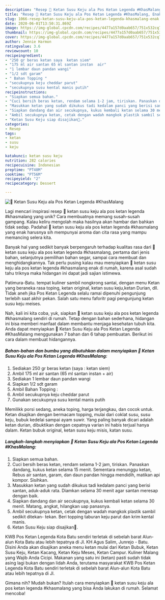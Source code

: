 ```yaml
---
description: "Resep 🌸 Ketan Susu Keju ala Pos Ketan Legenda #KhasMalang, Enak"
title: "Resep 🌸 Ketan Susu Keju ala Pos Ketan Legenda #KhasMalang, Enak"
slug: 1066-resep-ketan-susu-keju-ala-pos-ketan-legenda-khasmalang-enak
date: 2020-06-01T13:50:31.869Z
image: https://img-global.cpcdn.com/recipes/4477a157d0aab657/751x532cq70/🌸-ketan-susu-keju-ala-pos-ketan-legenda-khasmalang-foto-resep-utama.jpg
thumbnail: https://img-global.cpcdn.com/recipes/4477a157d0aab657/751x532cq70/🌸-ketan-susu-keju-ala-pos-ketan-legenda-khasmalang-foto-resep-utama.jpg
cover: https://img-global.cpcdn.com/recipes/4477a157d0aab657/751x532cq70/🌸-ketan-susu-keju-ala-pos-ketan-legenda-khasmalang-foto-resep-utama.jpg
author: Jennie Harmon
ratingvalue: 3.6
reviewcount: 10
recipeingredient:
- "250 gr beras ketan saya  ketan siem"
- "175 ml air santan 65 ml santan instan  air"
- "1 lembar daun pandan wangi"
- "1/2 sdt garam"
- " Bahan Topping "
- "secukupnya keju cheddar parut"
- "secukupnya susu kental manis putih"
recipeinstructions:
- "Siapkan semua bahan."
- "Cuci bersih beras ketan, rendam selama 1-2 jam, tiriskan. Panaskan dandang, kukus ketan selama 15 menit. Sementara menunggu ketan, Rebus air santan, garam, dan daun pandan hingga mendidih, matikan api kompor. Sisihkan."
- "Masukkan ketan yang sudah dikukus tadi kedalam panci yang berisi santan, aduk-aduk rata. Diamkan selama 30 menit agar santan meresap dengan baik."
- "Siapkan dandang dan air secukupnya, kukus kembali ketan selama 30 menit. Matang, angkat, hilangkan uap panasnya."
- "Ambil secukupnya ketan, cetak dengan wadah mangkok plastik sambil sedikit ditekan- tekan. Beri topping taburan keju parut dan krim kental manis."
- "Ketan Susu Keju siap disajikan💞."
categories:
- Resep
tags:
- ketan
- susu
- keju

katakunci: ketan susu keju 
nutrition: 282 calories
recipecuisine: Indonesian
preptime: "PT40M"
cooktime: "PT56M"
recipeyield: "2"
recipecategory: Dessert

---
```



![🌸 Ketan Susu Keju ala Pos Ketan Legenda #KhasMalang](https://img-global.cpcdn.com/recipes/4477a157d0aab657/751x532cq70/🌸-ketan-susu-keju-ala-pos-ketan-legenda-khasmalang-foto-resep-utama.jpg)

Lagi mencari inspirasi resep 🌸 ketan susu keju ala pos ketan legenda #khasmalang yang unik? Cara membuatnya memang susah-susah gampang. Kalau keliru mengolah maka hasilnya akan hambar dan bahkan tidak sedap. Padahal 🌸 ketan susu keju ala pos ketan legenda #khasmalang yang enak harusnya sih mempunyai aroma dan cita rasa yang mampu memancing selera kita.

Banyak hal yang sedikit banyak berpengaruh terhadap kualitas rasa dari 🌸 ketan susu keju ala pos ketan legenda #khasmalang, pertama dari jenis bahan, selanjutnya pemilihan bahan segar, sampai cara membuat dan menghidangkannya. Tak perlu pusing kalau mau menyiapkan 🌸 ketan susu keju ala pos ketan legenda #khasmalang enak di rumah, karena asal sudah tahu triknya maka hidangan ini dapat jadi sajian istimewa.

Patimura-Batu. tempat kuliner sambil nongkrong santai, dengan menu Ketan yang beraneka rasa toping, ketan original, ketan susu keju,ketan Durian, dll. Tidak aneh jika Pos Ketan Legenda selalu ramai dipenuhi pengunjung terlebih saat akhir pekan. Salah satu menu faforitr pagi pengunjung ketan susu keju meises.


Nah, kali ini kita coba, yuk, siapkan 🌸 ketan susu keju ala pos ketan legenda #khasmalang sendiri di rumah. Tetap dengan bahan sederhana, hidangan ini bisa memberi manfaat dalam membantu menjaga kesehatan tubuh kita. Anda dapat menyiapkan 🌸 Ketan Susu Keju ala Pos Ketan Legenda #KhasMalang menggunakan 7 bahan dan 6 tahap pembuatan. Berikut ini cara dalam membuat hidangannya.

<!--inarticleads1-->

##### Bahan-bahan dan bumbu yang dibutuhkan dalam menyiapkan 🌸 Ketan Susu Keju ala Pos Ketan Legenda #KhasMalang:

1. Sediakan 250 gr beras ketan (saya : ketan siem)
1. Ambil 175 ml air santan (65 ml santan instan + air)
1. Sediakan 1 lembar daun pandan wangi
1. Siapkan 1/2 sdt garam
1. Ambil  Bahan Topping :
1. Ambil secukupnya keju cheddar parut
1. Gunakan secukupnya susu kental manis putih


Memilikk porsi sedang, aneka toping, harga terjangkau, dan cocok untuk. Ketan disajikan dengan bermacam topping, mulai dari coklat susu, susu keju, bubuk kedelai sampai ayam suwir. Yang paling banyak dicari adalah ketan durian, dibuktikan dengan cepatnya varian ini habis terjual hanya dalam. Ketan bubuk original, ketan susu keju misis, katan susu. 

<!--inarticleads2-->

##### Langkah-langkah menyiapkan 🌸 Ketan Susu Keju ala Pos Ketan Legenda #KhasMalang:

1. Siapkan semua bahan.
1. Cuci bersih beras ketan, rendam selama 1-2 jam, tiriskan. Panaskan dandang, kukus ketan selama 15 menit. Sementara menunggu ketan, Rebus air santan, garam, dan daun pandan hingga mendidih, matikan api kompor. Sisihkan.
1. Masukkan ketan yang sudah dikukus tadi kedalam panci yang berisi santan, aduk-aduk rata. Diamkan selama 30 menit agar santan meresap dengan baik.
1. Siapkan dandang dan air secukupnya, kukus kembali ketan selama 30 menit. Matang, angkat, hilangkan uap panasnya.
1. Ambil secukupnya ketan, cetak dengan wadah mangkok plastik sambil sedikit ditekan- tekan. Beri topping taburan keju parut dan krim kental manis.
1. Ketan Susu Keju siap disajikan💞.


KWB Pos Ketan Legenda Kota Batu sendiri terletak di sebelah barat Alun-alun Kota Batu atau lebih tepatnya di Jl. KH Agus Salim, Junrejo - Batu. Disini Anda akan disajikan aneka menu ketan mulai dari Ketan Bubuk, Ketan Susu Keju, Ketan Kacang, Ketan Keju Meses, Ketan Campur. Kuliner Malang yang Wajib Anda Cicipi. Makanan yang satu ini (ketan) pasti sudah tidak asing lagi bukan dengan lidah Anda, terutama masyarakat KWB Pos Ketan Legenda Kota Batu sendiri terletak di sebelah barat Alun-alun Kota Batu atau lebih tepatnya di Jl. 

Gimana nih? Mudah bukan? Itulah cara menyiapkan 🌸 ketan susu keju ala pos ketan legenda #khasmalang yang bisa Anda lakukan di rumah. Selamat mencoba!
